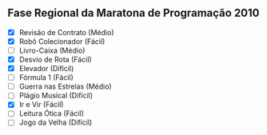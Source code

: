 ## Fase Regional da Maratona de Programação 2010

- [x] Revisão de Contrato (Médio)
- [x] Robô Colecionador (Fácil)
- [ ] Livro-Caixa (Médio)
- [x] Desvio de Rota (Fácil)
- [x] Elevador (Difícil)
- [ ] Fórmula 1 (Fácil)
- [ ] Guerra nas Estrelas (Médio)
- [ ] Plágio Musical (Difícil)
- [x] Ir e Vir (Fácil)
- [ ] Leitura Ótica (Fácil)
- [ ] Jogo da Velha (Difícil)
